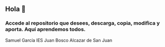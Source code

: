 ## Hola 👋

### Accede al repositorio que desees, descarga, copia, modifica y aporta. Aquí aprendemos todos.

Samuel García
IES Juan Bosco
Alcazar de San Juan


